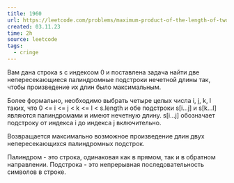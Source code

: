 ```yaml
---
title: 1960
url: https://leetcode.com/problems/maximum-product-of-the-length-of-two-palindromic-substrings/description/
created: 03.11.23
time: 2h
source: leetcode
tags:
  - cringe
---
```


Вам дана строка s с индексом 0 и поставлена задача найти две непересекающиеся палиндромные подстроки нечетной длины так, чтобы произведение их длин было максимальным.

Более формально, необходимо выбрать четыре целых числа i, j, k, l таких, что 0 <= i <= j < k <= l < s.length и обе подстроки s[i...j] и s[k...l] являются палиндромами и имеют нечетную длину. s[i...j] обозначает подстроку от индекса i до индекса j включительно.

Возвращается максимально возможное произведение длин двух непересекающихся палиндромных подстрок.

Палиндром - это строка, одинаковая как в прямом, так и в обратном направлении. Подстрока - это непрерывная последовательность символов в строке.
